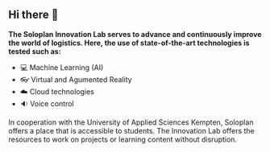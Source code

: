 ## Hi there 👋

**The Soloplan Innovation Lab serves to advance and continuously improve the world of logistics. Here, the use of state-of-the-art technologies is tested such as:**
* :computer: Machine Learning (AI)
* :eyeglasses: Virtual and Agumented Reality
* :cloud: Cloud technologies
* :sound: Voice control

In cooperation with the University of Applied Sciences Kempten, Soloplan offers a place that is accessible to students. The Innovation Lab offers the resources to work on projects or learning content without disruption.


